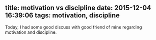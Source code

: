 title: motivation vs discipline
date: 2015-12-04 16:39:06
tags: motivation, discipline
---

Today, I had some good discuss with good friend of mine regarding motivation and discipline. 
